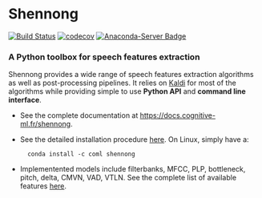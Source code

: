 # Shennong

[![Build Status](https://api.travis-ci.org/bootphon/shennong.svg?branch=master)](
https://travis-ci.org/bootphon/shennong)
[![codecov](https://codecov.io/gh/bootphon/shennong/branch/master/graph/badge.svg)](
https://codecov.io/gh/bootphon/shennong)
[![Anaconda-Server Badge](https://anaconda.org/coml/shennong/badges/version.svg)](
https://anaconda.org/coml/shennong)

### A Python toolbox for speech features extraction

Shennong provides a wide range of speech features extraction algorithms as well
as post-processing pipelines. It relies on [Kaldi](https://kaldi-asr.org) for
most of the algorithms while providing simple to use **Python API** and
**command line interface**.

* See the complete documentation at https://docs.cognitive-ml.fr/shennong.

* See the detailed installation procedure
  [here](https://docs.cognitive-ml.fr/shennong/installation.html). On
  Linux, simply have a:

        conda install -c coml shennong

* Implementented models include filterbanks, MFCC, PLP, bottleneck, pitch,
  delta, CMVN, VAD, VTLN. See the complete list of available features
  [here](https://docs.cognitive-ml.fr/shennong/intro_features.html).
